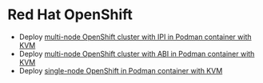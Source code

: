# Red Hat OpenShift

* Deploy [multi-node OpenShift cluster with IPI in Podman container with KVM](openshift_ipi.md)
* Deploy [multi-node OpenShift cluster with ABI in Podman container with KVM](openshift_abi.md)
* Deploy [single-node OpenShift in Podman container with KVM](openshift_sno.md)

